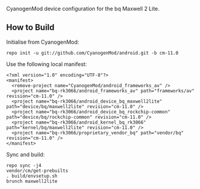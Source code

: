 CyanogenMod device configuration for the bq Maxwell 2 Lite.

How to Build
---------------

Initialise from CyanogenMod:

    repo init -u git://github.com/CyanogenMod/android.git -b cm-11.0

Use the following local manifest:

    <?xml version="1.0" encoding="UTF-8"?>
    <manifest>
      <remove-project name="CyanogenMod/android_frameworks_av" />
      <project name="bq-rk3066/android_frameworks_av" path="frameworks/av" revision="cm-11.0" />
      <project name="bq-rk3066/android_device_bq_maxwell2lite" path="device/bq/maxwell2lite" revision="cm-11.0" />
      <project name="bq-rk3066/android_device_bq_rockchip-common" path="device/bq/rockchip-common" revision="cm-11.0" />
      <project name="bq-rk3066/android_kernel_bq_rk3066" path="kernel/bq/maxwell2lite" revision="cm-11.0" />
      <project name="bq-rk3066/proprietary_vendor_bq" path="vendor/bq" revision="cm-11.0" />
    </manifest>

Sync and build:

    repo sync -j4
    vendor/cm/get-prebuilts
    . build/envsetup.sh
    brunch maxwell2lite


